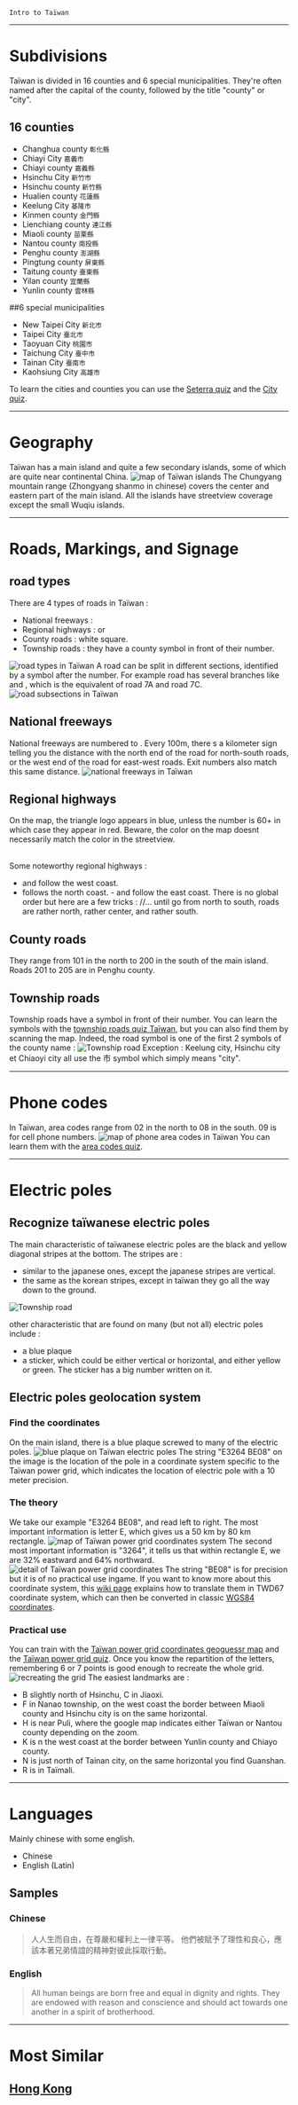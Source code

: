 `Intro to Taïwan`


---

# Subdivisions

Taïwan is divided in 16 counties and 6 special municipalities. They're often named after the capital of the county, followed by the title "county" or "city".

## 16 counties

- Changhua county	`彰化縣`
- Chiayi City	`嘉義市`
- Chiayi county	`嘉義縣`
- Hsinchu City	`新竹市`
- Hsinchu county	`新竹縣`
- Hualien county	`花蓮縣`
- Keelung City	`基隆市`
- Kinmen county	`金門縣`
- Lienchiang county	`連江縣`
- Miaoli county	`苗栗縣`
- Nantou county	`南投縣`
- Penghu county	`澎湖縣`
- Pingtung county	`屏東縣`
- Taitung county	`臺東縣`
- Yilan county	`宜蘭縣`
- Yunlin county	`雲林縣`

##6 special municipalities

- New Taipei City 	`新北市` 	
- Taipei City 	`臺北市` 	
- Taoyuan City 	`桃園市` 
- Taichung City 	`臺中市` 	
- Tainan City 	`臺南市` 	
- Kaohsiung City 	`高雄市`


<CountryMap code="TWN" scale="800" />
                
To learn the cities and counties you can use the [Seterra quiz](https://www.geoguessr.com/seterra/en/vgp/3273) and the [City quiz](https://super-duper.fr/country/quizz_cities_en.php). 

---

# Geography

Taïwan has a main island and quite a few secondary islands, some of which are quite near continental China.
<img src="/img/TWN/islands.png" alt="map of Taïwan islands" />
The Chungyang mountain range (Zhongyang shanmo in chinese) covers the center and eastern part of the main island.
All the islands have streetview coverage except the small Wuqiu islands.

---

# Roads, Markings, and Signage

## road types

There are 4 types of roads in Taïwan :
- National freeways : <RoadNumber style="flower" num="1" bg="green"/> 
- Regional highways :<RoadNumber style="tri" num="1" bg="blue"/> or <RoadNumber style="tri" num="60" bg="red"/>
- County roads : white square.
- Township roads : they have a county symbol in front of their number.
<img src="/img/TWN/roads.png" alt="road types in Taïwan">
A road can be split in different sections, identified by a symbol after the number. For example road <RoadNumber style="tri" num="7甲" bg="blue"/> has several branches like <RoadNumber style="tri" num="7丙" bg="blue"/> and , which is the equivalent of road 7A and road 7C.
<img src="../img/TWN/subroads.png" alt="road subsections in Taïwan">

## National freeways

National freeways are numbered <RoadNumber style="flower" num="1" bg="green"/> to <RoadNumber style="flower" num="10" bg="green"/>. Every 100m, there s a kilometer sign telling you the distance with the north end of the road for north-south roads, or the west end of the road for east-west roads. Exit numbers also match this same distance.
<img src="/img/TWN/national_highways.png" alt="national freeways in Taïwan">

## Regional highways

On the map, the triangle logo appears in blue, unless the number is 60+ in which case they appear in red. Beware, the color on the map doesnt necessarily match the color in the streetview.</p>           
Some noteworthy regional highways :
- <RoadNumber style="tri" num="1" bg="blue"/> and <RoadNumber style="tri" num="3" bg="blue"/> follow the west coast.
- <RoadNumber style="tri" num="2" bg="blue"/> follows the north coast.
-<RoadNumber style="tri" num="9" bg="blue"/> and <RoadNumber style="tri" num="11" bg="blue"/> follow the east coast.
There is no global order but here are a few tricks : <RoadNumber style="tri" num="2" bg="blue"/>/<RoadNumber style="tri" num="4" bg="blue"/>/<RoadNumber style="tri" num="6" bg="blue"/>... until <RoadNumber style="tri" num="26" bg="blue"/> go from north to south, <RoadNumber style="tri" num="60's" bg="red"/> roads are rather north, <RoadNumber style="tri" num="70's" bg="red"/> rather center, and <RoadNumber style="tri" num="80's" bg="red"/> rather south.

## County roads</h3>

They range from 101 in the north to 200 in the south of the main island. Roads 201 to 205 are in Penghu county.

## Township roads

Township roads have a symbol in front of their number.
You can learn the symbols with the [township roads quiz Taïwan](https://super-duper.fr/country/quiz_taiwan_roads_en.php), but you can also find them by scanning the map. Indeed, the road symbol is one of the first 2 symbols of the county name :
<img src="/img/TWN/countyroad_example.png" alt="Township road ">
Exception : Keelung city, Hsinchu city et Chiaoyi city all use the 市 symbol which simply means "city".

---

# Phone codes

In Taïwan, area codes range from 02 in the north to 08 in the south. 09 is for cell phone numbers.
<img src="/img/TWN/areacodes.png" alt="map of phone area codes in Taïwan">
You can learn them with the [area codes quiz](https://super-duper.fr/country/quizz_tel_en.php?country=TW).


---

# Electric poles

## Recognize taïwanese electric poles

The main characteristic of taïwanese electric poles are the black and yellow diagonal stripes at the bottom. The stripes are :
- similar to the japanese ones, except the japanese stripes are vertical.
- the same as the korean stripes, except in taïwan they go all the way down to the ground.

<img src="/img/TWN/electric pole.png" alt="Township road">

other characteristic that are found on many (but not all) electric poles include :
- a blue plaque
- a sticker, which could be either vertical or horizontal, and either yellow or green. The sticker has a big number written on it.

## Electric poles geolocation system

### Find the coordinates

On the main island, there is a blue plaque screwed to many of the electric poles.
<img src="/img/TWN/blue_plaque.png" alt="blue plaque on Taïwan electric poles">
The string "E3264 BE08" on the image is the location of the pole in a coordinate system specific to the Taïwan power grid, which indicates the location of electric pole with a 10 meter precision.

### The theory

We take our example "E3264 BE08", and read left to right.
The most important information is letter E, which gives us a 50 km by 80 km rectangle.
<img src="../img/TWN/twd67.png" alt="map of Taïwan power grid coordinates system">
The second most important information is "3264", it tells us that within rectangle E, we are 32% eastward and 64% northward.
<img src="../img/TWN/twd67bis.png" alt="detail of Taïwan power grid coordinates" >
The string "BE08" is for precision but it is of no practical use ingame.
If you want to know more about this coordinate system, this [wiki page](https://wiki.osgeo.org/wiki/Taiwan_Power_Company_grid) explains how to translate them in TWD67 coordinate system, which can then be converted in classic [WGS84 coordinates](https://mygeodata.cloud/cs2cs/).    
  


### Practical use

You can train with the [Taïwan power grid coordinates geoguessr map](https://www.geoguessr.com/maps/630f95ff91121015c983c4a0) and the [Taïwan power grid quiz](https://super-duper.fr/country/quiz_taiwanpower_en.php).
Once you know the repartition of the letters, remembering 6 or 7 points is good enough to recreate the whole grid.
<img src="/img/TWN/grid.png" alt="recreating the grid">
The easiest landmarks are :
- B slightly north of Hsinchu, C in Jiaoxi.
- F in Nanao township, on the west coast the border between Miaoli county and Hsinchu city is on the same horizontal.
- H is near Puli, where the google map indicates either Taïwan or Nantou county depending on the zoom.
- K is n the west coast at the border between Yunlin county and Chiayo county.
- N is just north of Tainan city, on the same horizontal you find Guanshan.
- R is in Taïmali.

---

# Languages

Mainly chinese with some english.

- Chinese
- English (Latin)

## Samples

### Chinese

> 人人生而自由，在尊嚴和權利上一律平等。 他們被賦予了理性和良心，應該本著兄弟情誼的精神對彼此採取行動。


### English

> All human beings are born free and equal in dignity and rights. They are endowed with reason and conscience and should act towards one another in a spirit of brotherhood.

---

# Most Similar

## [Hong Kong](/countries/HKJ)


